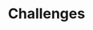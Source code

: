 ---
title: "Challenges"
layout: single
excerpt: "Hi there! Coming soon"
sitemap: true
permalink: /challenges/
author_profile: true
header:
    overlay_filter: "0.3"
    overlay_image: "/assets/images/header_5.png"
    show_overlay_excerpt: false
---